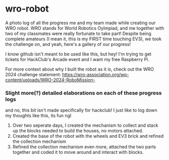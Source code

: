 # wro-robot
A photo log of all the progress me and my team made while creating our WRO robot.
WRO stands for World Robotics Oylmpiad, and me together with two of my classmates were really fortunate to take part! Despite being complete amateurs (I mean it, this is my FIRST time touching EV3), we took the challenge on, and yeah, here's a gallery of our progress!

I know github isn't meant to be used like this, but hey! I'm trying to get tickets for HackClub's Arcade event and I want my free Raspberry Pi.

For more context about why I built the robot as it is, check out the WRO 2024 challenge statement: https://wro-association.org/wp-content/uploads/WRO-2024-RoboMission-

### Slight more(?) detailed elaborations on each of these progress logs
and no, this bit isn't made specifically for hackclub! I just like to log down my thoughts like this, its fun ngl

1. Over two seperate days, I created the mechanism to collect and stack up the blocks needed to build the houses, no motors attached.
2. Created the base of the robot with the wheels and EV3 brick and refined the collection mechanism
3. Refined the collection mechanism even more, attached the two parts together and coded it to move around and interact with blocks.